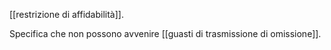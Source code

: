 [[restrizione di affidabilità]].

Specifica che non possono avvenire [[guasti di trasmissione di omissione]].
